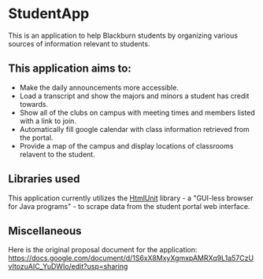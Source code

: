 # StudentApp
This is an application to help Blackburn students by organizing various sources of information relevant to students.

## This application aims to:
* Make the daily announcements more accessible. 
* Load a transcript and show the majors and minors a student has credit towards.
* Show all of the clubs on campus with meeting times and members listed with a link to join.
* Automatically fill google calendar with class information retrieved from the portal.
* Provide a map of the campus and display locations of classrooms relavent to the student.

## Libraries used
This application currently utilizes the [HtmlUnit](http://htmlunit.sourceforge.net/) library - a "GUI-less browser for Java programs" - to scrape data from the student portal web interface. 

## Miscellaneous
Here is the original proposal document for the application: https://docs.google.com/document/d/1S6xX8MxyXgmxpAMRXq9L1a57CzUvItozuAIC_YuDWIo/edit?usp=sharing

